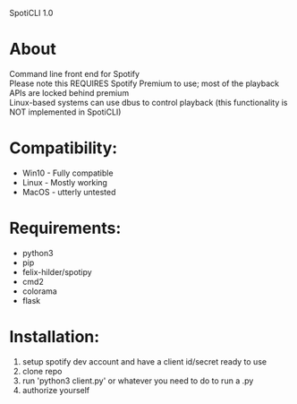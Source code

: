 SpotiCLI 1.0

# About
Command line front end for Spotify  
Please note this REQUIRES Spotify Premium to use; most of the playback APIs are locked behind premium  
Linux-based systems can use dbus to control playback (this functionality is NOT implemented in SpotiCLI)

# Compatibility:
* Win10 - Fully compatible
* Linux - Mostly working
* MacOS - utterly untested

# Requirements:
* python3
* pip
* felix-hilder/spotipy
* cmd2
* colorama
* flask

# Installation:
1. setup spotify dev account and have a client id/secret ready to use 
1. clone repo 
1. run 'python3 client.py' or whatever you need to do to run a .py  
1. authorize yourself

